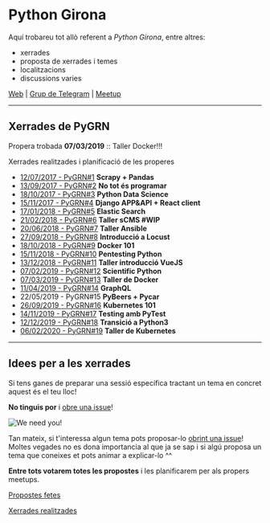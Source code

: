 # Python Girona

Aquí trobareu tot allò referent a *Python Girona*, entre altres:
- xerrades
- proposta de xerrades i temes
- localitzacions
- discussions varies

[Web](http://pythongirona.cat) | [Grup de Telegram](https://t.me/pygrn) | [Meetup](https://www.meetup.com/PythonGirona)

-----------------


## Xerrades de PyGRN

Propera trobada **07/03/2019** :: Taller Docker!!!

Xerrades realitzades i planificació de les properes

- [12/07/2017 - PyGRN#1](xerrades/2017/20170712) **Scrapy + Pandas**
- [13/09/2017 - PyGRN#2](xerrades/2017/20170913) **No tot és programar**
- [18/10/2017 - PyGRN#3](xerrades/2017/20171018) **Python Data Science**
- [15/11/2017 - PyGRN#4](xerrades/2017/20171115) **Django APP&API + React client**
- [17/01/2018 - PyGRN#5](xerrades/2018/20180117) **Elastic Search**
- [21/02/2018 - PyGRN#6](xerrades/2018/20180221) **Taller sCMS #WIP**
- [20/06/2018 - PyGRN#7](xerrades/2018/20180620) **Taller Ansible**
- [27/09/2018 - PyGRN#8](xerrades/2018/20180927) **Introducció a Locust**
- [18/10/2018 - PyGRN#9](xerrades/2018/20181018) **Docker 101**
- [15/11/2018 - PyGRN#10](xerrades/2018/20181115) **Pentesting Python**
- [13/12/2018 - PyGRN#11](xerrades/2018/20181213) **Taller introducció VueJS**
- [07/02/2019 - PyGRN#12](xerrades/2019/20190207) **Scientific Python**
- [07/03/2019 - PyGRN#13](xerrades/2019/20190307) **Taller de Docker**
- [11/04/2019 - PyGRN#14](xerrades/2019/20190411) **GraphQL**
- 22/05/2019 - PyGRN#15 **PyBeers + Pycar**
- [26/09/2019 - PyGRN#16](xerrades/2019/20190926) **Kubernetes 101**
- [14/11/2019 - PyGRN#17](xerrades/2019/20191114) **Testing amb PyTest**
- [12/12/2019 - PyGRN#18](xerrades/2019/20191212) **Transició a Python3**
- [06/02/2020 - PyGRN#19](xerrades/2020/20200206) **Taller de Kubernetes**


-----------------


## Idees per a les xerrades

Si tens ganes de preparar una sessió específica tractant un tema en concret aquest és el teu lloc!

**No tinguis por** i [obre una issue](https://github.com/pygrn/xerrades/issues/new)!

![We need you!](https://myopenuniversitylife.files.wordpress.com/2011/08/we-need-you.jpg)

Tan mateix, si t'interessa algun tema pots proposar-lo [obrint una issue](https://github.com/pygrn/xerrades/issues/new)! Moltes vegades no es dona importancia al que ja se sap i si algú proposa un tema que coneixes et pots animar a explicar-lo ^^

**Entre tots votarem totes les propostes** i les planificarem per als propers meetups.


[Propostes fetes](https://github.com/pygrn/xerrades/issues)

[Xerrades realitzades](xerrades/)
